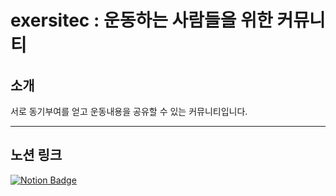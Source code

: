 # exersitec : 운동하는 사람들을 위한 커뮤니티
## 소개
서로 동기부여를 얻고 운동내용을 공유할 수 있는 커뮤니티입니다.

***

## 노션 링크
[![Notion Badge](http://img.shields.io/badge/-notion-black?style=flat-square&logo=Notion&link=https://lacy-cheese-85b.notion.site/Exersite-2df250fc7d744f1c9eb542f2dbaea8e8)](https://lacy-cheese-85b.notion.site/Exersite-2df250fc7d744f1c9eb542f2dbaea8e8)
